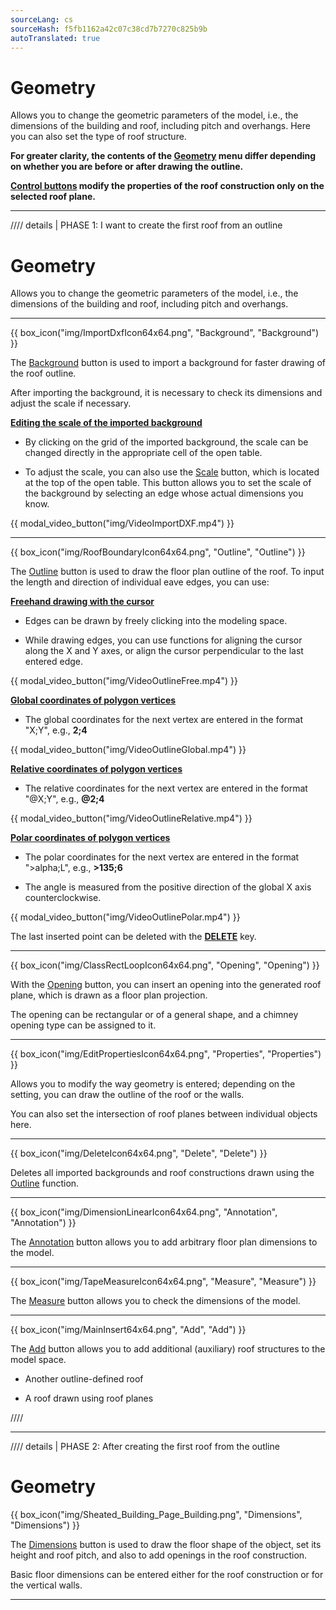 ```yaml
---
sourceLang: cs
sourceHash: f5fb1162a42c07c38cd7b7270c825b9b
autoTranslated: true
---
```


<h1>Geometry</h1>
<p>Allows you to change the geometric parameters of the model, i.e., the dimensions of the building and roof, including pitch and overhangs. Here you can also set the type of roof structure.</p>

<p><b>For greater clarity, the contents of the <u>Geometry</u> menu differ depending on whether you are before or after drawing the outline.</b></p>

<p><b><u>Control buttons</u> modify the properties of the roof construction only on the selected roof plane.</b></p>

<hr class="main">

//// details | PHASE 1: I want to create the first roof from an outline

<h1>Geometry</h1>
<p>Allows you to change the geometric parameters of the model, i.e., the dimensions of the building and roof, including pitch and overhangs.</p>

<hr class="main">

{{ box_icon("img/ImportDxfIcon64x64.png", "Background", "Background") }}

<p>The <u>Background</u> button is used to import a background for faster drawing of the roof outline.</p> 

<p>After importing the background, it is necessary to check its dimensions and adjust the scale if necessary.</p>

<p><b><u>Editing the scale of the imported background</u></b></p>

<ul>
<p><li>
By clicking on the grid of the imported background, the scale can be changed directly in the appropriate cell of the open table.
</li></p>

<p><li>
To adjust the scale, you can also use the <u>Scale</u> button, which is located at the top of the open table. This button allows you to set the scale of the background by selecting an edge whose actual dimensions you know.
</li></p>
</ul>

{{ modal_video_button("img/VideoImportDXF.mp4") }}

<hr class="main">

{{ box_icon("img/RoofBoundaryIcon64x64.png", "Outline", "Outline") }}

<p>The <u>Outline</u> button is used to draw the floor plan outline of the roof. To input the length and direction of individual eave edges, you can use:</p>

<p><b><u>Freehand drawing with the cursor</u></b></p>
<ul>
  <li><p>Edges can be drawn by freely clicking into the modeling space.</p></li>
  <li><p>While drawing edges, you can use functions for aligning the cursor along the X and Y axes, or align the cursor perpendicular to the last entered edge.</p></li>
</ul>

{{ modal_video_button("img/VideoOutlineFree.mp4") }}

<p><b><u>Global coordinates of polygon vertices</u></b></p>
<ul>
  <li><p>The global coordinates for the next vertex are entered in the format "X;Y", e.g., <b>2;4</b></p></li>
</ul>

{{ modal_video_button("img/VideoOutlineGlobal.mp4") }}

<p><b><u>Relative coordinates of polygon vertices</u></b></p>
<ul>
  <li><p>The relative coordinates for the next vertex are entered in the format "@X;Y", e.g., <b>@2;4</b></p></li>
</ul>

{{ modal_video_button("img/VideoOutlineRelative.mp4") }}

<p><b><u>Polar coordinates of polygon vertices</u></b></p>
<ul>
  <li><p>The polar coordinates for the next vertex are entered in the format "&gt;alpha;L", e.g., <b>&gt;135;6</b></p></li>
  <li><p>The angle is measured from the positive direction of the global X axis counterclockwise.</p></li>
</ul>

{{ modal_video_button("img/VideoOutlinePolar.mp4") }}

<p>The last inserted point can be deleted with the <b><u>DELETE</u></b> key.</p>

<hr class="main">

{{ box_icon("img/ClassRectLoopIcon64x64.png", "Opening", "Opening") }}

<p>With the <u>Opening</u> button, you can insert an opening into the generated roof plane, which is drawn as a floor plan projection.</p>
<p>The opening can be rectangular or of a general shape, and a chimney opening type can be assigned to it.</p>

<hr class="main">

{{ box_icon("img/EditPropertiesIcon64x64.png", "Properties", "Properties") }}

<p>Allows you to modify the way geometry is entered; depending on the setting, you can draw the outline of the roof or the walls.</p>
<p>You can also set the intersection of roof planes between individual objects here.</p>

<hr class="main">

{{ box_icon("img/DeleteIcon64x64.png", "Delete", "Delete") }}

<p>Deletes all imported backgrounds and roof constructions drawn using the <u>Outline</u> function.</p>

<hr class="main">

{{ box_icon("img/DimensionLinearIcon64x64.png", "Annotation", "Annotation") }}

<p>The <u>Annotation</u> button allows you to add arbitrary floor plan dimensions to the model.</p>

<hr class="main">

{{ box_icon("img/TapeMeasureIcon64x64.png", "Measure", "Measure") }}

<p>The <u>Measure</u> button allows you to check the dimensions of the model.</p>

<hr class="main">

{{ box_icon("img/MainInsert64x64.png", "Add", "Add") }}

<p>The <u>Add</u> button allows you to add additional (auxiliary) roof structures to the model space.</p>
<ul>
  <li><p>Another outline-defined roof</p></li>
  <li><p>A roof drawn using roof planes</p></li>
</ul>

////

<hr class="main">


//// details | PHASE 2: After creating the first roof from the outline

<h1>Geometry</h1>

<p>
{{ box_icon("img/Sheated_Building_Page_Building.png", "Dimensions", "Dimensions") }}
</p>

<p>The <u>Dimensions</u> button is used to draw the floor shape of the object, set its height and roof pitch, and also to add openings in the roof construction.</p>
<p>Basic floor dimensions can be entered either for the roof construction or for the vertical walls.</p>

<hr class="main">

<!--{{ box_icon("img/RoofSketchIcon64x64.png", "Roof", "Roof") }}

<p>The <u>Roof</u> button allows you to set the type of roof construction. The type of covering and the dimensions of the secondary roof structure can be changed via the <u>Cladding</u> button.</p>

<hr class="main">

{{ box_icon("img/PvgisIcon64x64.png", "Performance", "Performance") }}

<p>
Allows you to evaluate the potential solar radiation power on individual roof planes.
</p>

<p>
...The <u>Performance</u> button functionality is being prepared for a future version of the program...
</p>

<hr class="main">

{{ box_icon("img/DimensionLinearIcon64x64.png", "Annotation", "Annotation") }}

<p>The <u>Annotation</u> button allows you to add arbitrary floor plan dimensions to the model.</p>

<hr class="main">

{{ box_icon("img/TapeMeasureIcon64x64.png", "Measure", "Measure") }}

<p>The <u>Measure</u> button allows you to check the dimensions of the model.</p>

////

<hr class="main">

<!-- product: HiStruct Roofs  -->